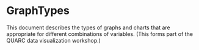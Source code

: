 # GraphTypes
This document describes the types of graphs and charts that are appropriate for different combinations of variables. (This forms part of the QUARC data visualization workshop.)
